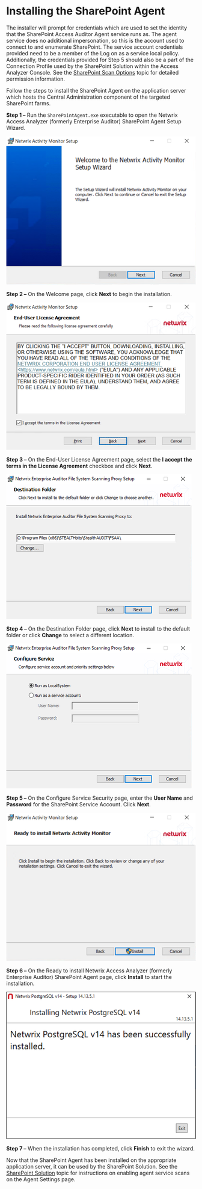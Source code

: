 # Installing the SharePoint Agent

The installer will prompt for credentials which are used to set the identity that the SharePoint Access Auditor Agent service runs as. The agent service does no additional impersonation, so this is the account used to connect to and enumerate SharePoint. The service account credentials provided need to be a member of the Log on as a service local policy. Additionally, the credentials provided for Step 5 should also be a part of the Connection Profile used by the SharePoint Solution within the Access Analyzer Console. See the [SharePoint Scan Options](/docs/product_docs/accessanalyzer/accessanalyzer/enterpriseauditor/requirements/solutions/sharepoint/scanoptions.md) topic for detailed permission information.

Follow the steps to install the SharePoint Agent on the application server which hosts the Central Administration component of the targeted SharePoint farms.

__Step 1 –__ Run the ```SharePointAgent.exe``` executable to open the Netwrix Access Analyzer (formerly Enterprise Auditor) SharePoint Agent Setup Wizard.

![SharePoint Agent Setup Wizard Welcome page](/static/img/product_docs/activitymonitor/activitymonitor/install/welcome.png)

__Step 2 –__ On the Welcome page, click __Next__ to begin the installation.

![SharePoint Agent Setup Wizard End-User License Agreement page](/static/img/product_docs/activitymonitor/activitymonitor/install/eula.png)

__Step 3 –__ On the End-User License Agreement page, select the __I accept the terms in the License Agreement__ checkbox and click __Next__.

![SharePoint Agent Setup Wizard Destination Folder page](/static/img/product_docs/accessanalyzer/accessanalyzer/enterpriseauditor/install/filesystemproxy/destination.png)

__Step 4 –__ On the Destination Folder page, click __Next__ to install to the default folder or click __Change__ to select a different location.

![SharePoint Agent Setup Wizard Configure Service Security page](/static/img/product_docs/accessanalyzer/accessanalyzer/enterpriseauditor/install/filesystemproxy/configureservice.png)

__Step 5 –__ On the Configure Service Security page, enter the __User Name__ and __Password__ for the SharePoint Service Account. Click __Next__.

![SharePoint Agent Setup Wizard Ready to install page](/static/img/product_docs/activitymonitor/activitymonitor/install/ready.png)

__Step 6 –__ On the Ready to install Netwrix Access Analyzer (formerly Enterprise Auditor) SharePoint Agent page, click __Install__ to start the installation.

![SharePoint Agent Setup Wizard Completed page](/static/img/product_docs/threatprevention/threatprevention/install/reportingmodule/completed.png)

__Step 7 –__ When the installation has completed, click __Finish__ to exit the wizard.

Now that the SharePoint Agent has been installed on the appropriate application server, it can be used by the SharePoint Solution. See the [SharePoint Solution](/docs/product_docs/accessanalyzer/accessanalyzer/enterpriseauditor/solutions/sharepoint/overview.md) topic for instructions on enabling agent service scans on the Agent Settings page.
